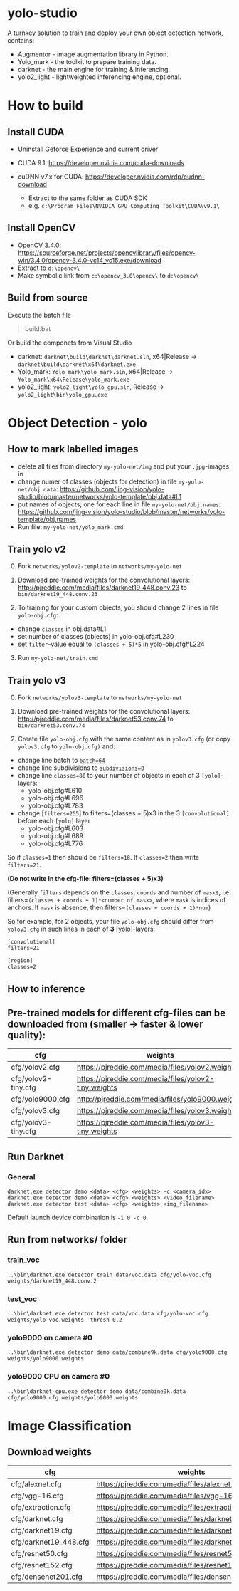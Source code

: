 # yolo-studio
A turnkey solution to train and deploy your own object detection network, contains:

- Augmentor - image augmentation library in Python.
- Yolo_mark - the toolkit to prepare training data.
- darknet - the main engine for training & inferencing.
- yolo2_light - lightweighted inferencing engine, optional.

# How to build

## Install CUDA

- Uninstall Geforce Experience and current driver
- CUDA 9.1: https://developer.nvidia.com/cuda-downloads
- cuDNN v7.x for CUDA: https://developer.nvidia.com/rdp/cudnn-download

    -  Extract to the same folder as CUDA SDK
    -  e.g. `c:\Program Files\NVIDIA GPU Computing Toolkit\CUDA\v9.1\`

## Install OpenCV
- OpenCV 3.4.0: https://sourceforge.net/projects/opencvlibrary/files/opencv-win/3.4.0/opencv-3.4.0-vc14_vc15.exe/download
- Extract to `d:\opencv\`
- Make symbolic link from `c:\opencv_3.0\opencv\` to `d:\opencv\`

## Build from source

Execute the batch file
> build.bat

Or build the componets from Visual Studio
- darknet: `darknet\build\darknet\darknet.sln`, x64|Release -> `darknet\build\darknet\x64\darknet.exe`
- Yolo_mark: `Yolo_mark\yolo_mark.sln`, x64|Release -> `Yolo_mark\x64\Release\yolo_mark.exe`
- yolo2_light: `yolo2_light\yolo_gpu.sln`, Release -> `yolo2_light\bin\yolo_gpu.exe`

# Object Detection - yolo
## How to mark labelled images

 - delete all files from directory `my-yolo-net/img` and put your `.jpg`-images in
 - change numer of classes (objects for detection) in file `my-yolo-net/obj.data`: https://github.com/jing-vision/yolo-studio/blob/master/networks/yolo-template/obj.data#L1
 - put names of objects, one for each line in file `my-yolo-net/obj.names`: https://github.com/jing-vision/yolo-studio/blob/master/networks/yolo-template/obj.names
 - Run file: `my-yolo-net/yolo_mark.cmd`

## Train yolo v2

0. Fork `networks/yolov2-template` to `networks/my-yolo-net`

1. Download pre-trained weights for the convolutional layers: http://pjreddie.com/media/files/darknet19_448.conv.23 to `bin/darknet19_448.conv.23`

2. To training for your custom objects, you should change 2 lines in file `yolo-obj.cfg`:

 - change `classes` in obj.data#L1
 - set number of classes (objects) in yolo-obj.cfg#L230
 - set `filter`-value equal to `(classes + 5)*5` in yolo-obj.cfg#L224

3. Run `my-yolo-net/train.cmd`

## Train yolo v3

0. Fork `networks/yolov3-template` to `networks/my-yolo-net`

1. Download pre-trained weights for the convolutional layers: http://pjreddie.com/media/files/darknet53.conv.74 to `bin/darknet53.conv.74`

2. Create file `yolo-obj.cfg` with the same content as in `yolov3.cfg` (or copy `yolov3.cfg` to `yolo-obj.cfg)` and:

  * change line batch to [`batch=64`](yolo-obj.cfg#L3)
  * change line subdivisions to [`subdivisions=8`](yolo-obj.cfg#L4)
  * change line `classes=80` to your number of objects in each of 3 `[yolo]`-layers:
      * yolo-obj.cfg#L610
      * yolo-obj.cfg#L696
      * yolo-obj.cfg#L783
  * change [`filters=255`] to filters=(classes + 5)x3 in the 3 `[convolutional]` before each `[yolo]` layer
      * yolo-obj.cfg#L603
      * yolo-obj.cfg#L689
      * yolo-obj.cfg#L776

  So if `classes=1` then should be `filters=18`. If `classes=2` then write `filters=21`.
  
  **(Do not write in the cfg-file: filters=(classes + 5)x3)**
  
  (Generally `filters` depends on the `classes`, `coords` and number of `mask`s, i.e. filters=`(classes + coords + 1)*<number of mask>`, where `mask` is indices of anchors. If `mask` is absence, then filters=`(classes + coords + 1)*num`)

  So for example, for 2 objects, your file `yolo-obj.cfg` should differ from `yolov3.cfg` in such lines in each of **3** [yolo]-layers:

  ```
  [convolutional]
  filters=21

  [region]
  classes=2
  ```

## How to inference

## Pre-trained models for different cfg-files can be downloaded from (smaller -> faster & lower quality):

cfg|weights
---|-------
cfg/yolov2.cfg|https://pjreddie.com/media/files/yolov2.weights
cfg/yolov2-tiny.cfg|https://pjreddie.com/media/files/yolov2-tiny.weights
cfg/yolo9000.cfg|http://pjreddie.com/media/files/yolo9000.weights
cfg/yolov3.cfg|https://pjreddie.com/media/files/yolov3.weights
cfg/yolov3-tiny.cfg|https://pjreddie.com/media/files/yolov3-tiny.weights

## Run Darknet

### General

```
darknet.exe detector demo <data> <cfg> <weights> -c <camera_idx>
darknet.exe detector demo <data> <cfg> <weights> <video_filename>
darknet.exe detector test <data> <cfg> <weights> <img_filename>
```

Default launch device combination is `-i 0 -c 0`.

## Run from networks/ folder

### train_voc
```
..\bin\darknet.exe detector train data/voc.data cfg/yolo-voc.cfg weights/darknet19_448.conv.2
```

### test_voc
```
..\bin\darknet.exe detector test data/voc.data cfg/yolo-voc.cfg weights/yolo-voc.weights -thresh 0.2
```

### yolo9000 on camera #0
```
..\bin\darknet.exe detector demo data/combine9k.data cfg/yolo9000.cfg weights/yolo9000.weights
```

### yolo9000 CPU on camera #0
```
..\bin\darknet-cpu.exe detector demo data/combine9k.data cfg/yolo9000.cfg weights/yolo9000.weights
```

# Image Classification
## Download weights

cfg|weights
---|-------
cfg/alexnet.cfg|https://pjreddie.com/media/files/alexnet.weights
cfg/vgg-16.cfg|https://pjreddie.com/media/files/vgg-16.weights
cfg/extraction.cfg|https://pjreddie.com/media/files/extraction.weights
cfg/darknet.cfg|https://pjreddie.com/media/files/darknet.weights
cfg/darknet19.cfg|https://pjreddie.com/media/files/darknet19.weights
cfg/darknet19_448.cfg|https://pjreddie.com/media/files/darknet19_448.weights
cfg/resnet50.cfg|https://pjreddie.com/media/files/resnet50.weights
cfg/resnet152.cfg|https://pjreddie.com/media/files/resnet152.weights
cfg/densenet201.cfg|https://pjreddie.com/media/files/densenet201.weights